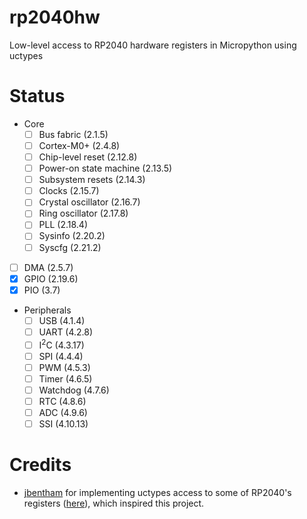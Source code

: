 # rp2040hw
Low-level access to RP2040 hardware registers in Micropython using uctypes

# Status
- Core
  - [ ] Bus fabric (2.1.5)
  - [ ] Cortex-M0+  (2.4.8)
  - [ ] Chip-level reset (2.12.8)
  - [ ] Power-on state machine (2.13.5)
  - [ ] Subsystem resets (2.14.3)
  - [ ] Clocks (2.15.7)
  - [ ] Crystal oscillator (2.16.7)
  - [ ] Ring oscillator (2.17.8)
  - [ ] PLL (2.18.4)
  - [ ] Sysinfo (2.20.2)
  - [ ] Syscfg (2.21.2)
- [ ] DMA (2.5.7)
- [X] GPIO (2.19.6)
- [x] PIO (3.7)
- Peripherals
  - [ ] USB (4.1.4)
  - [ ] UART (4.2.8)
  - [ ] I<sup>2</sup>C (4.3.17)
  - [ ] SPI (4.4.4)
  - [ ] PWM (4.5.3)
  - [ ] Timer (4.6.5)
  - [ ] Watchdog (4.7.6)
  - [ ] RTC (4.8.6)
  - [ ] ADC (4.9.6)
  - [ ] SSI (4.10.13)

# Credits
- [jbentham] for implementing uctypes access to some of RP2040's registers ([here][rpi_devices]), which inspired this project.

[jbentham]: https://github.com/jbentham
[rpi_devices]: https://github.com/jbentham/pico/blob/main/rp_devices.py